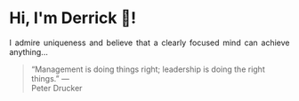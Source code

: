 # Hi, I'm Derrick 👋!
<p align="justify">I admire uniqueness and believe that a clearly focused mind can achieve anything...</p> 
<!-- #quote-start -->
<blockquote>&ldquo;Management is doing things right; leadership is doing the right things.&rdquo; &mdash; <footer>Peter Drucker</footer></blockquote>
<!-- #quote-end -->
